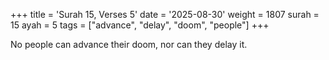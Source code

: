 +++
title = 'Surah 15, Verses 5'
date = '2025-08-30'
weight = 1807
surah = 15
ayah = 5
tags = ["advance", "delay", "doom", "people"]
+++

No people can advance their doom, nor can they delay it.